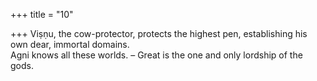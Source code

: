 +++
title = "10"

+++
Viṣṇu, the cow-protector, protects the highest pen, establishing his own  dear, immortal domains.  
Agni knows all these worlds. – Great is the one and only lordship of  the gods.  